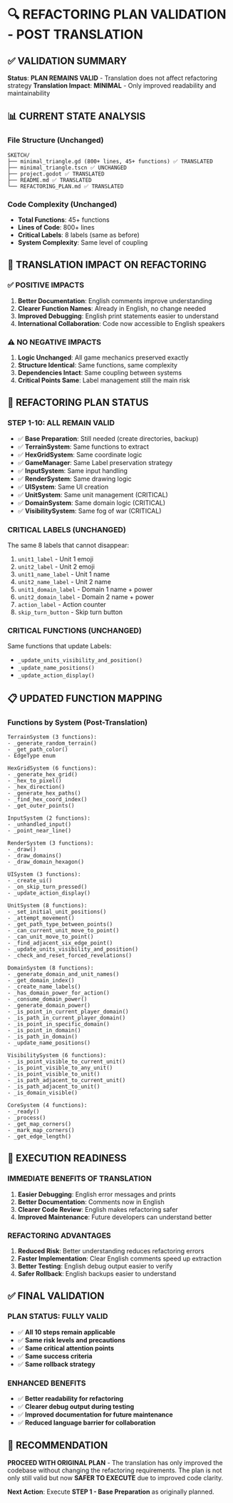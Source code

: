 # 🔍 REFACTORING PLAN VALIDATION - POST TRANSLATION

## ✅ VALIDATION SUMMARY
**Status**: **PLAN REMAINS VALID** - Translation does not affect refactoring strategy
**Translation Impact**: **MINIMAL** - Only improved readability and maintainability

## 📊 CURRENT STATE ANALYSIS

### **File Structure (Unchanged)**
```
SKETCH/
├── minimal_triangle.gd (800+ lines, 45+ functions) ✅ TRANSLATED
├── minimal_triangle.tscn ✅ UNCHANGED
├── project.godot ✅ TRANSLATED
├── README.md ✅ TRANSLATED
└── REFACTORING_PLAN.md ✅ TRANSLATED
```

### **Code Complexity (Unchanged)**
- **Total Functions**: 45+ functions
- **Lines of Code**: 800+ lines
- **Critical Labels**: 8 labels (same as before)
- **System Complexity**: Same level of coupling

## 🎯 TRANSLATION IMPACT ON REFACTORING

### **✅ POSITIVE IMPACTS**
1. **Better Documentation**: English comments improve understanding
2. **Clearer Function Names**: Already in English, no change needed
3. **Improved Debugging**: English print statements easier to understand
4. **International Collaboration**: Code now accessible to English speakers

### **⚠️ NO NEGATIVE IMPACTS**
1. **Logic Unchanged**: All game mechanics preserved exactly
2. **Structure Identical**: Same functions, same complexity
3. **Dependencies Intact**: Same coupling between systems
4. **Critical Points Same**: Label management still the main risk

## 🔧 REFACTORING PLAN STATUS

### **STEP 1-10: ALL REMAIN VALID**
- ✅ **Base Preparation**: Still needed (create directories, backup)
- ✅ **TerrainSystem**: Same functions to extract
- ✅ **HexGridSystem**: Same coordinate logic
- ✅ **GameManager**: Same Label preservation strategy
- ✅ **InputSystem**: Same input handling
- ✅ **RenderSystem**: Same drawing logic
- ✅ **UISystem**: Same UI creation
- ✅ **UnitSystem**: Same unit management (CRITICAL)
- ✅ **DomainSystem**: Same domain logic (CRITICAL)
- ✅ **VisibilitySystem**: Same fog of war (CRITICAL)

### **CRITICAL LABELS (UNCHANGED)**
The same 8 labels that cannot disappear:
1. `unit1_label` - Unit 1 emoji
2. `unit2_label` - Unit 2 emoji  
3. `unit1_name_label` - Unit 1 name
4. `unit2_name_label` - Unit 2 name
5. `unit1_domain_label` - Domain 1 name + power
6. `unit2_domain_label` - Domain 2 name + power
7. `action_label` - Action counter
8. `skip_turn_button` - Skip turn button

### **CRITICAL FUNCTIONS (UNCHANGED)**
Same functions that update Labels:
- `_update_units_visibility_and_position()`
- `_update_name_positions()`
- `_update_action_display()`

## 📋 UPDATED FUNCTION MAPPING

### **Functions by System (Post-Translation)**
```
TerrainSystem (3 functions):
- _generate_random_terrain()
- _get_path_color()
- EdgeType enum

HexGridSystem (6 functions):
- _generate_hex_grid()
- _hex_to_pixel()
- _hex_direction()
- _generate_hex_paths()
- _find_hex_coord_index()
- _get_outer_points()

InputSystem (2 functions):
- _unhandled_input()
- _point_near_line()

RenderSystem (3 functions):
- _draw()
- _draw_domains()
- _draw_domain_hexagon()

UISystem (3 functions):
- _create_ui()
- _on_skip_turn_pressed()
- _update_action_display()

UnitSystem (8 functions):
- _set_initial_unit_positions()
- _attempt_movement()
- _get_path_type_between_points()
- _can_current_unit_move_to_point()
- _can_unit_move_to_point()
- _find_adjacent_six_edge_point()
- _update_units_visibility_and_position()
- _check_and_reset_forced_revelations()

DomainSystem (8 functions):
- _generate_domain_and_unit_names()
- _get_domain_index()
- _create_name_labels()
- _has_domain_power_for_action()
- _consume_domain_power()
- _generate_domain_power()
- _is_point_in_current_player_domain()
- _is_path_in_current_player_domain()
- _is_point_in_specific_domain()
- _is_point_in_domain()
- _is_path_in_domain()
- _update_name_positions()

VisibilitySystem (6 functions):
- _is_point_visible_to_current_unit()
- _is_point_visible_to_any_unit()
- _is_point_visible_to_unit()
- _is_path_adjacent_to_current_unit()
- _is_path_adjacent_to_unit()
- _is_domain_visible()

CoreSystem (4 functions):
- _ready()
- _process()
- _get_map_corners()
- _mark_map_corners()
- _get_edge_length()
```

## 🚀 EXECUTION READINESS

### **IMMEDIATE BENEFITS OF TRANSLATION**
1. **Easier Debugging**: English error messages and prints
2. **Better Documentation**: Comments now in English
3. **Clearer Code Review**: English makes refactoring safer
4. **Improved Maintenance**: Future developers can understand better

### **REFACTORING ADVANTAGES**
1. **Reduced Risk**: Better understanding reduces refactoring errors
2. **Faster Implementation**: Clear English comments speed up extraction
3. **Better Testing**: English debug output easier to verify
4. **Safer Rollback**: English backups easier to understand

## ✅ FINAL VALIDATION

### **PLAN STATUS: FULLY VALID**
- ✅ **All 10 steps remain applicable**
- ✅ **Same risk levels and precautions**
- ✅ **Same critical attention points**
- ✅ **Same success criteria**
- ✅ **Same rollback strategy**

### **ENHANCED BENEFITS**
- ✅ **Better readability for refactoring**
- ✅ **Clearer debug output during testing**
- ✅ **Improved documentation for future maintenance**
- ✅ **Reduced language barrier for collaboration**

## 🎯 RECOMMENDATION

**PROCEED WITH ORIGINAL PLAN** - The translation has only improved the codebase without changing the refactoring requirements. The plan is not only still valid but now **SAFER TO EXECUTE** due to improved code clarity.

**Next Action**: Execute **STEP 1 - Base Preparation** as originally planned.